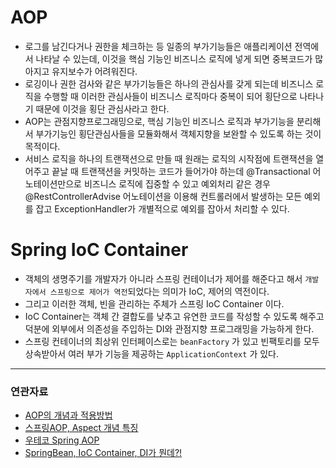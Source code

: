 # AOP

- 로그를 남긴다거나 권한을 체크하는 등 일종의 부가기능들은 애플리케이션 전역에서 나타날 수 있는데, 이것을 핵심 기능인 비즈니스 로직에 넣게 되면 중복코드가 많아지고 유지보수가 어려워진다.
- 로깅이나 권한 검사와 같은 부가기능들은 하나의 관심사를 갖게 되는데 비즈니스 로직을 수행할 때 이러한 관심사들이 비즈니스 로직마다 중복이 되어 횡단으로 나타나기 때문에 이것을 횡단 관심사라고 한다.
- AOP는 관점지향프로그래밍으로, 핵심 기능인 비즈니스 로직과 부가기능을 분리해서 부가기능인 횡단관심사들을 모듈화해서 객체지향을 보완할 수 있도록 하는 것이 목적이다.
- 서비스 로직을 하나의 트랜잭션으로 만들 때 원래는 로직의 시작점에 트랜잭션을 열어주고 끝날 때 트랜잭션을 커밋하는 코드가 들어가야 하는데 @Transactional 어노테이션만으로 비즈니스 로직에 집중할 수 있고 예외처리 같은 경우 @RestControllerAdvise 어노테이션을 이용해 컨트롤러에서 발생하는 모든 예외를 잡고 ExceptionHandler가 개별적으로 예외를 잡아서 처리할 수 있다.

# Spring IoC Container

- 객체의 생명주기를 개발자가 아니라 스프링 컨테이너가 제어를 해준다고 해서 `개발자에서 스프링으로 제어가 역전`되었다는 의미가 IoC, 제어의 역전이다.
- 그리고 이러한 객체, 빈을 관리하는 주체가 스프링 IoC Container 이다.
- IoC Container는 객체 간 결합도를 낮추고 유연한 코드를 작성할 수 있도록 해주고 덕분에 외부에서 의존성을 주입하는 DI와 관점지향 프로그래밍을 가능하게 한다. 
- 스프링 컨테이너의 최상위 인터페이스로는 `beanFactory` 가 있고 빈팩토리를 모두 상속받아서 여러 부가 기능을 제공하는 `ApplicationContext` 가 있다.

---
### 연관자료
- [AOP의 개념과 적용방법](https://creamilk88.tistory.com/148)
- [스프링AOP, Aspect 개념 특징](https://shlee0882.tistory.com/206)
- [우테코 Spring AOP](https://www.youtube.com/watch?v=Hm0w_9ngDpM&t=222s)
- [SpringBean, IoC Container, DI가 뭔데?!](https://velog.io/@jkijki12/Spring-%EC%8A%A4%ED%94%84%EB%A7%81-Bean-IoC-Container-DI%EA%B0%80-%EB%AD%94%EB%8D%B0)

